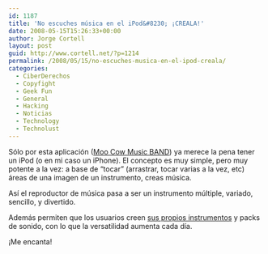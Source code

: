 ```yaml
---
id: 1187
title: 'No escuches música en el iPod&#8230; ¡CREALA!'
date: 2008-05-15T15:26:33+00:00
author: Jorge Cortell
layout: post
guid: http://www.cortell.net/?p=1214
permalink: /2008/05/15/no-escuches-musica-en-el-ipod-creala/
categories:
  - CiberDerechos
  - Copyfight
  - Geek Fun
  - General
  - Hacking
  - Noticias
  - Technology
  - Technolust
---
```

Sólo por esta aplicación (<a title="Band" href="http://moocowmusic.com/Band/" target="_blank">Moo Cow Music BAND</a>) ya merece la pena tener un iPod (o en mi caso un iPhone). El concepto es muy simple, pero muy potente a la vez: a base de &#8220;tocar&#8221; (arrastrar, tocar varias a la vez, etc) áreas de una imagen de un instrumento, creas música.

Así el reproductor de música pasa a ser un instrumento múltiple, variado, sencillo, y divertido.

Además permiten que los usuarios creen <a title="foro instrumentos" href="http://moocowmusic.com/yabb/YaBB.pl?board=BandInRelease" target="_blank">sus propios instrumentos</a> y packs de sonido, con lo que la versatilidad aumenta cada día.

¡Me encanta!